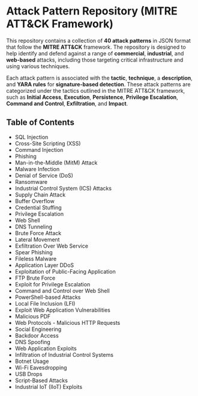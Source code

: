 # Attack Pattern Repository (MITRE ATT&CK Framework)

This repository contains a collection of **40 attack patterns** in JSON format that follow the **MITRE ATT&CK** framework. The repository is designed to help identify and defend against a range of **commercial**, **industrial**, and **web-based** attacks, including those targeting critical infrastructure and using various techniques.

Each attack pattern is associated with the **tactic**, **technique**, a **description**, and **YARA rules** for **signature-based detection**. These attack patterns are categorized under the tactics outlined in the MITRE ATT&CK framework, such as **Initial Access**, **Execution**, **Persistence**, **Privilege Escalation**, **Command and Control**, **Exfiltration**, and **Impact**.

## Table of Contents
  - SQL Injection
  - Cross-Site Scripting (XSS)
  - Command Injection
  - Phishing
  - Man-in-the-Middle (MitM) Attack
  - Malware Infection
  - Denial of Service (DoS)
  - Ransomware
  - Industrial Control System (ICS) Attacks
  - Supply Chain Attack
  - Buffer Overflow
  - Credential Stuffing
  - Privilege Escalation
  - Web Shell
  - DNS Tunneling
  - Brute Force Attack
  - Lateral Movement
  - Exfiltration Over Web Service
  - Spear Phishing
  - Fileless Malware
  - Application Layer DDoS
  - Exploitation of Public-Facing Application
  - FTP Brute Force
  - Exploit for Privilege Escalation
  - Command and Control over Web Shell
  - PowerShell-based Attacks
  - Local File Inclusion (LFI)
  - Exploit Web Application Vulnerabilities
  - Malicious PDF
  - Web Protocols - Malicious HTTP Requests
  - Social Engineering
  - Backdoor Access
  - DNS Spoofing
  - Web Application Exploits
  - Infiltration of Industrial Control Systems
  - Botnet Usage
  - Wi-Fi Eavesdropping
  - USB Drops
  - Script-Based Attacks
  - Industrial IoT (IIoT) Exploits

